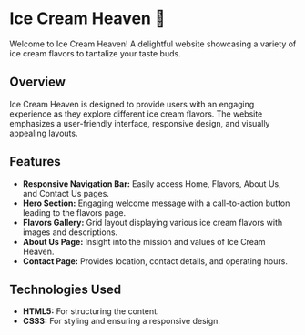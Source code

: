 # Ice Cream Heaven 🍨

Welcome to Ice Cream Heaven! A delightful website showcasing a variety of ice cream flavors to tantalize your taste buds.



## Overview

Ice Cream Heaven is designed to provide users with an engaging experience as they explore different ice cream flavors. The website emphasizes a user-friendly interface, responsive design, and visually appealing layouts.

## Features

- **Responsive Navigation Bar:** Easily access Home, Flavors, About Us, and Contact Us pages.
- **Hero Section:** Engaging welcome message with a call-to-action button leading to the flavors page.
- **Flavors Gallery:** Grid layout displaying various ice cream flavors with images and descriptions.
- **About Us Page:** Insight into the mission and values of Ice Cream Heaven.
- **Contact Page:** Provides location, contact details, and operating hours.

## Technologies Used

- **HTML5:** For structuring the content.
- **CSS3:** For styling and ensuring a responsive design.

